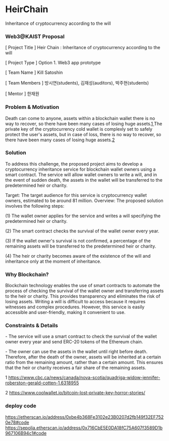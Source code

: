 # HeirChain
Inheritance of cryptocurrency according to the will

### <a name="br1"></a>Web3@KAIST Proposal

[ Project Title ] Heir Chain : Inheritance of cryptocurrency according to the will

[ Project Type ] Option 1. Web3 app prototype

[ Team Name ] Kill Satoshin

[ Team Members ] 방시연(students), 김재성(auditors), 박주현(students)

[ Mentor ] 한재원


### Problem & Motivation

Death can come to anyone, assets within a blockchain wallet there is no way to recover, so there have been many cases
of losing huge assets.[1](#br1)[ ](#br1)The private key of the cryptocurrency cold wallet is complexly set to safely protect the user's
 assets, but in case of loss, there is no way to recover, so there have been many cases of losing huge assets.[2](#br1)


### Solution

To address this challenge, the proposed project aims to develop a cryptocurrency inheritance service for blockchain
wallet owners using a smart contract. The service will allow wallet owners to write a will, and in the event of sudden
death, the assets in the wallet will be transferred to the predetermined heir or charity.

Target: The target audience for this service is cryptocurrency wallet owners, estimated to be around 81 million.
Overview: The proposed solution involves the following steps:

(1) The wallet owner applies for the service and writes a will specifying the predetermined heir or charity.

(2) The smart contract checks the survival of the wallet owner every year.

(3) If the wallet owner's survival is not confirmed, a percentage of the remaining assets will be transferred to the
 predetermined heir or charity.

(4) The heir or charity becomes aware of the existence of the will and inheritance only at the moment of inheritance.


### Why Blockchain?

Blockchain technology enables the use of smart contracts to automate the process of checking the survival of the wallet
owner and transferring assets to the heir or charity. This provides transparency and eliminates the risk of losing assets.
Writing a will is difficult to access because it requires witnesses and complex procedures. However, this service is easily
accessible and user-friendly, making it convenient to use.


### Constraints & Details

\- The service will use a smart contract to check the survival of the wallet owner every year and send ERC-20 tokens
 of the Ethereum chain.

\- The owner can use the assets in the wallet until right before death. Therefore, after the death of the owner, assets
 will be inherited at a certain ratio from the remaining amount, rather than a certain amount. This ensures that the
 heir or charity receives a fair share of the remaining assets.

1 https://www.cbc.ca/news/canada/nova-scotia/quadriga-widow-jennifer-roberston-gerald-cotten-1.6318955

2 https://www.coolwallet.io/bitcoin-lost-private-key-horror-stories/

### deploy code
https://etherscan.io/address/0xbe4b368Fe3102e23B0207d2fb149f32EF7520e78#code
https://sepolia.etherscan.io/address/0x716CbE5E0DA18fC75A607f3589D1b967106B94c1#code
